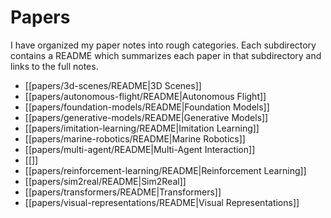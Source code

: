 # Papers

I have organized my paper notes into rough categories. Each subdirectory contains a README which summarizes each paper in that subdirectory and links to the full notes.

- [[papers/3d-scenes/README|3D Scenes]]
- [[papers/autonomous-flight/README|Autonomous Flight]]
- [[papers/foundation-models/README|Foundation Models]]
- [[papers/generative-models/README|Generative Models]]
- [[papers/imitation-learning/README|Imitation Learning]]
- [[papers/marine-robotics/README|Marine Robotics]]
- [[papers/multi-agent/README|Multi-Agent Interaction]]
- [[]]
- [[papers/reinforcement-learning/README|Reinforcement Learning]]
- [[papers/sim2real/README|Sim2Real]]
- [[papers/transformers/README|Transformers]]
- [[papers/visual-representations/README|Visual Representations]]

